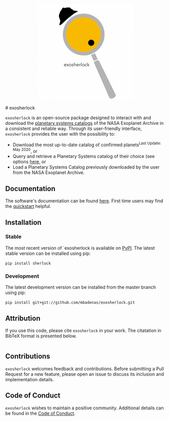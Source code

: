 <p align="center">
	<img src="https://github.com/mbadenas/exosherlock/blob/master/doc/logo/exosherlock_logo.png" height=300></img>
</p>
# exosherlock

 `exosherlock` is an open-source package designed to interact with and download the [planetary systems catalogs](https://exoplanetarchive.ipac.caltech.edu/docs/data.html) of the NASA Exoplanet Archive in a consistent and reliable way. Through its user-friendly interface, `exosherlock` provides the user with the possibility to: 
 
- Download the most up-to-date catalog of confirmed planets<sup>Last Update: May 2020</sup>, or
- Query and retrieve a Planetary Systems catalog of their choice (see options [here](https://exoplanetarchive.ipac.caltech.edu/docs/program_interfaces.htmll), or
- Load a Planetary Systems Catalog previously downloaded by the user from the NASA Exoplanet Archive. 
 
## Documentation

The software's documentation can be found [here](https://mbadenas.github.io/exosherlock/index.html).
First time users may find the [quickstart](https://arviz-devs.github.io/arviz/quickstart.html) helpful. 

## Installation

### Stable
The most recent version of `exosherlock is available on [PyPI](https://pypi.org/project/exosherlock/).
The latest stable version can be installed using pip:

```
pip install sherlock
```

### Development
The latest development version can be installed from the master branch using pip:

```
pip install git+git://github.com/mbadenas/exosherlock.git
```

## Attribution
If you use this code, please cite `exosherlock` in your work. The citatation in BibTeX format is presented below. 

```

```

## Contributions

`exosherlock` welcomes feedback and contributions. Before submitting a Pull Request for a
new feature, please open an issue to discuss its inclusion and implementation details.

## Code of Conduct
`exosherlock` wishes to maintain a positive community. Additional details
can be found in the [Code of Conduct](https://github.com/mbadenas/exosherlock/blob/master/CODE_OF_CONDUCT.md).
